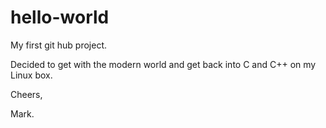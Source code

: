 # hello-world
My first git hub project.

Decided to get with the modern world and get back into C and C++ on my Linux box.

Cheers,

Mark.
